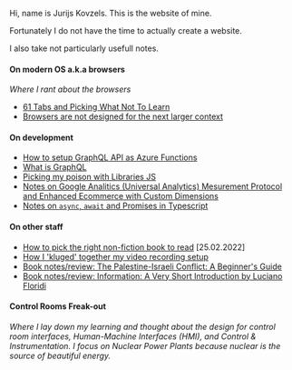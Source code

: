 Hi, name is Jurijs Kovzels. This is the website of mine.

Fortunately I do not have the time to actually create a website.

I also take not particularly usefull notes.

#### On modern OS a.k.a browsers

_Where I rant about the browsers_

-   [61 Tabs and Picking What Not To Learn](/os/61-tabs-and-picking-what-not-to-learn.md)
-   [Browsers are not designed for the next larger context](/os/browsers-are-not-designed-for-next-larger-context.md)

#### On development

-   [How to setup GraphQL API as Azure Functions](/dev/deploying-graphql-to-azure-functions.md)
-   [What is GraphQL](/dev/what-is-graphql.md)
-   [Picking my poison with Libraries JS](/dev/how-da-hell-do-you-pick-your-libs.md)
-   [Notes on Google Analitics (Universal Analytics) Mesurement Protocol and Enhanced Ecommerce with Custom Dimensions](dev/ga-ua-mesurement-protocol-enhanced-ecommerce-custom-dimensions.md)
-   [Notes on `async`, `await` and Promises in Typescript](dev/typescript-async-await-and-promises.md)

#### On other staff

-   [How to pick the right non-fiction book to read](/misc/how-to-pick-right-non-fiction-book.md) [25.02.2022]
-   [How I 'kluged' together my video recording setup](/misc/video-recording-setup.md)
-   [Book notes/review: The Palestine-Israeli Conflict: A Beginner's Guide](/misc/the-palestine-israeli-conflict-a-beginners-guide.md)
-   [Book notes/review: Information: A Very Short Introduction by Luciano Floridi](/misc/Information-a-very-short-introduction-by-luciano-floridi.md)

#### Control Rooms Freak-out

_Where I lay down my learning and thought about the design for control room interfaces, Human-Machine Interfaces (HMI), and Control & Instrumentation. I focus on Nuclear Power Plants because nuclear is the source of beautiful energy._
